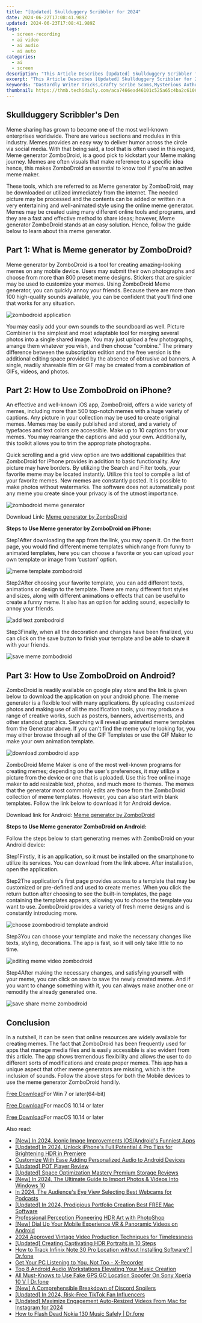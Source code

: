 ```yaml
---
title: "[Updated] Skullduggery Scribbler for 2024"
date: 2024-06-22T17:08:41.989Z
updated: 2024-06-23T17:08:41.989Z
tags: 
  - screen-recording
  - ai video
  - ai audio
  - ai auto
categories: 
  - ai
  - screen
description: "This Article Describes [Updated] Skullduggery Scribbler for 2024"
excerpt: "This Article Describes [Updated] Skullduggery Scribbler for 2024"
keywords: "Dastardly Writer Tricks,Crafty Scribe Scams,Mysterious Author Ploys,Devious Penmanship Tactics,Roguish Storyteller Acts,Sneaky Writer Maneuvers,Cunning Narrative Strategies"
thumbnail: https://thmb.techidaily.com/aca7466ead46101c525a65c4ba2c61065f452c93cdf56e9e8e63cd78fa3eee10.jpg
---
```


## Skullduggery Scribbler's Den

Meme sharing has grown to become one of the most well-known enterprises worldwide. There are various sections and modules in this industry. Memes provides an easy way to deliver humor across the circle via social media. With that being said, a tool that is often used in this regard, Meme generator ZomboDroid, is a good pick to kickstart your Meme making journey. Memes are often visuals that make reference to a specific idea hence, this makes ZomboDroid an essential to know tool if you're an active meme maker.

These tools, which are referred to as Meme generator by ZomboDroid, may be downloaded or utilized immediately from the internet. The needed picture may be processed and the contents can be added or written in a very entertaining and well-animated style using the online meme generator. Memes may be created using many different online tools and programs, and they are a fast and effective method to share ideas; however, Meme generator ZomboDroid stands at an easy solution. Hence, follow the guide below to learn about this meme generator.

## Part 1: What is Meme generator by ZomboDroid?

Meme generator by ZomboDroid is a tool for creating amazing-looking memes on any mobile device. Users may submit their own photographs and choose from more than 800 preset meme designs. Stickers that are spicier may be used to customize your memes. Using ZomboDroid Meme generator, you can quickly annoy your friends. Because there are more than 100 high-quality sounds available, you can be confident that you'll find one that works for any situation.

![zombodroid application](https://images.wondershare.com/filmora/article-images/2022/07/zombodroid-application.jpg)

You may easily add your own sounds to the soundboard as well. Picture Combiner is the simplest and most adaptable tool for merging several photos into a single shared image. You may just upload a few photographs, arrange them whatever you wish, and then choose "combine." The primary difference between the subscription edition and the free version is the additional editing space provided by the absence of obtrusive ad banners. A single, readily shareable film or GIF may be created from a combination of GIFs, videos, and photos.

## Part 2: How to Use ZomboDroid on iPhone?

An effective and well-known iOS app, ZomboDroid, offers a wide variety of memes, including more than 500 top-notch memes with a huge variety of captions. Any picture in your collection may be used to create original memes. Memes may be easily published and stored, and a variety of typefaces and text colors are accessible. Make up to 10 captions for your memes. You may rearrange the captions and add your own. Additionally, this toolkit allows you to trim the appropriate photographs.

Quick scrolling and a grid view option are two additional capabilities that ZomboDroid for iPhone provides in addition to basic functionality. Any picture may have borders. By utilizing the Search and Filter tools, your favorite meme may be located instantly. Utilize this tool to compile a list of your favorite memes. New memes are constantly posted. It is possible to make photos without watermarks. The software does not automatically post any meme you create since your privacy is of the utmost importance.

![zombodroid meme generator](https://images.wondershare.com/filmora/article-images/2022/07/zombodroid-meme-generator.jpg)

Download Link: [Meme generator by ZomboDroid](https://apps.apple.com/us/app/meme-generator-by-zombodroid/id645831841)

**Steps to Use Meme generator by ZomboDroid on iPhone:**

Step1After downloading the app from the link, you may open it. On the front page, you would find different meme templates which range from funny to animated templates, here you can choose a favorite or you can upload your own template or image from ‘custom' option.

![meme template zombodroid](https://images.wondershare.com/filmora/article-images/2022/07/meme-template-zombodroid.jpg)

Step2After choosing your favorite template, you can add different texts, animations or design to the template. There are many different font styles and sizes, along with different animations o effects that can be useful to create a funny meme. It also has an option for adding sound, especially to annoy your friends.

![add text zombodroid](https://images.wondershare.com/filmora/article-images/2022/07/add-text-zombodroid.jpg)

Step3Finally, when all the decoration and changes have been finalized, you can click on the save button to finish your template and be able to share it with your friends.

![save meme zombodroid](https://images.wondershare.com/filmora/article-images/2022/07/save-meme-zombodroid.jpg)

## Part 3: How to Use ZomboDroid on Android?

ZomboDroid is readily available on google play store and the link is given below to download the application on your android phone. The meme generator is a flexible tool with many applications. By uploading customized photos and making use of all the modification tools, you may produce a range of creative works, such as posters, banners, advertisements, and other standout graphics. Searching will reveal up animated meme templates from the Generator above. If you can't find the meme you're looking for, you may either browse through all of the GIF Templates or use the GIF Maker to make your own animation template.

![download zombodroid app](https://images.wondershare.com/filmora/article-images/2022/07/download-zombodroid-app.jpg)

ZomboDroid Meme Maker is one of the most well-known programs for creating memes; depending on the user's preferences, it may utilize a picture from the device or one that is uploaded. Use this free online image maker to add resizable text, photos, and much more to themes. The memes that the generator most commonly edits are those from the ZomboDroid collection of meme templates. However, you can also start with blank templates. Follow the link below to download it for Android device.

Download link for Android: [Meme generator by ZomboDroid](https://play.google.com/store/apps/details?id=com.zombodroid.MemeGenerator&hl=en&gl=US)

**Steps to Use Meme generator ZomboDroid on Android:**

Follow the steps below to start generating memes with ZomboDroid on your Android device:

Step1Firstly, it is an application, so it must be installed on the smartphone to utilize its services. You can download from the link above. After installation, open the application.

Step2The application's first page provides access to a template that may be customized or pre-defined and used to create memes. When you click the return button after choosing to see the built-in templates, the page containing the templates appears, allowing you to choose the template you want to use. ZomboDroid provides a variety of fresh meme designs and is constantly introducing more.

![choose zoombodroid template android](https://images.wondershare.com/filmora/article-images/2022/07/choose-zoombodroid-template-android.jpg)

Step3You can choose your template and make the necessary changes like texts, styling, decorations. The app is fast, so it will only take little to no time.

![editing meme video zombodroid](https://images.wondershare.com/filmora/article-images/2022/07/editing-meme-video-zombodroid.jpg)

Step4After making the necessary changes, and satisfying yourself with your meme, you can click on save to save the newly created meme. And if you want to change something with it, you can always make another one or remodify the already generated one.

![save share meme zombodroid](https://images.wondershare.com/filmora/article-images/2022/07/save-share-meme-zombodroid.jpg)

## Conclusion

In a nutshell, it can be seen that online resources are widely available for creating memes. The fact that ZomboDroid has been frequently used for apps that manage media files and is easily accessible is also evident from this article. The app shows tremendous flexibility and allows the user to do different sorts of modifications and create proper memes. This app has a unique aspect that other meme generators are missing, which is the inclusion of sounds. Follow the above steps for both the Mobile devices to use the meme generator ZomboDroid handily.

[Free Download](https://tools.techidaily.com/wondershare/filmora/download/)For Win 7 or later(64-bit)

[Free Download](https://tools.techidaily.com/wondershare/filmora/download/)For macOS 10.14 or later

[Free Download](https://tools.techidaily.com/wondershare/filmora/download/)For macOS 10.14 or later

<ins class="adsbygoogle"
     style="display:block"
     data-ad-format="autorelaxed"
     data-ad-client="ca-pub-7571918770474297"
     data-ad-slot="1223367746"></ins>

<ins class="adsbygoogle"
     style="display:block"
     data-ad-format="autorelaxed"
     data-ad-client="ca-pub-7571918770474297"
     data-ad-slot="1223367746"></ins>



<ins class="adsbygoogle"
     style="display:block"
     data-ad-client="ca-pub-7571918770474297"
     data-ad-slot="8358498916"
     data-ad-format="auto"
     data-full-width-responsive="true"></ins>


<span class="atpl-alsoreadstyle">Also read:</span>
<div><ul>
<li><a href="https://fox-http.techidaily.com/new-in-2024-iconic-image-improvements-iosandroids-funniest-apps/"><u>[New] In 2024, Iconic Image Improvements  IOS/Android's Funniest Apps</u></a></li>
<li><a href="https://fox-http.techidaily.com/updated-in-2024-unlock-iphones-full-potential-4-pro-tips-for-brightening-hdr-in-premiere/"><u>[Updated] In 2024, Unlock iPhone's Full Potential  4 Pro Tips for Brightening HDR in Premiere</u></a></li>
<li><a href="https://fox-http.techidaily.com/customize-with-ease-adding-personalized-audio-to-android-devices/"><u>Customize With Ease  Adding Personalized Audio to Android Devices</u></a></li>
<li><a href="https://fox-http.techidaily.com/updated-pot-player-review/"><u>[Updated] POT Player Review</u></a></li>
<li><a href="https://fox-http.techidaily.com/updated-space-optimization-mastery-premium-storage-reviews/"><u>[Updated] Space Optimization Mastery  Premium Storage Reviews</u></a></li>
<li><a href="https://fox-http.techidaily.com/new-in-2024-the-ultimate-guide-to-import-photos-and-videos-into-windows-10/"><u>[New] In 2024, The Ultimate Guide to Import  Photos & Videos Into Windows 10</u></a></li>
<li><a href="https://fox-http.techidaily.com/in-2024-the-audiences-eye-view-selecting-best-webcams-for-podcasts/"><u>In 2024, The Audience's Eye View  Selecting Best Webcams for Podcasts</u></a></li>
<li><a href="https://fox-http.techidaily.com/updated-in-2024-prodigious-portfolio-creation-best-free-mac-software/"><u>[Updated] In 2024, Prodigious Portfolio Creation  Best FREE Mac Software</u></a></li>
<li><a href="https://fox-http.techidaily.com/professional-perception-pioneering-hdr-art-with-photoshop/"><u>Professional Perception  Pioneering HDR Art with PhotoShop</u></a></li>
<li><a href="https://fox-http.techidaily.com/new-dial-up-your-mobile-experience-vr-and-panoramic-videos-on-android/"><u>[New] Dial Up Your Mobile Experience  VR & Panoramic Videos on Android</u></a></li>
<li><a href="https://facebook-video-share.techidaily.com/2024-approved-vintage-video-production-techniques-for-timelessness/"><u>2024 Approved  Vintage Video Production  Techniques for Timelessness</u></a></li>
<li><a href="https://extra-hints.techidaily.com/updated-creating-captivating-hdr-portraits-in-10-steps/"><u>[Updated] Creating Captivating HDR Portraits in 10 Steps</u></a></li>
<li><a href="https://android-location-track.techidaily.com/how-to-track-infinix-note-30-pro-location-without-installing-software-drfone-by-drfone-virtual-android/"><u>How to Track Infinix Note 30 Pro Location without Installing Software? | Dr.fone</u></a></li>
<li><a href="https://screen-video-capture.techidaily.com/get-your-pc-listening-to-you-not-too-x-recorder/"><u>Get Your PC Listening to You, Not Too - X-Recorder</u></a></li>
<li><a href="https://audio-shaping.techidaily.com/top-8-android-audio-workstations-elevating-your-music-creation/"><u>Top 8 Android Audio Workstations Elevating Your Music Creation</u></a></li>
<li><a href="https://fake-location.techidaily.com/all-must-knows-to-use-fake-gps-go-location-spoofer-on-sony-xperia-10-v-drfone-by-drfone-virtual-android/"><u>All Must-Knows to Use Fake GPS GO Location Spoofer On Sony Xperia 10 V | Dr.fone</u></a></li>
<li><a href="https://discord-videos.techidaily.com/new-a-comprehensible-breakdown-of-discord-spoilers/"><u>[New] A Comprehensible Breakdown of Discord Spoilers</u></a></li>
<li><a href="https://tiktok-clips.techidaily.com/updated-in-2024-risk-free-tiktok-fan-influencers/"><u>[Updated] In 2024, Risk-Free TikTok Fan Influencers</u></a></li>
<li><a href="https://instagram-clips.techidaily.com/updated-maximize-engagement-auto-resized-videos-from-mac-for-instagram-for-2024/"><u>[Updated] Maximize Engagement  Auto-Resized Videos From Mac for Instagram for 2024</u></a></li>
<li><a href="https://howto.techidaily.com/how-to-flash-dead-nokia-130-music-safely-drfone-by-drfone-fix-android-problems-fix-android-problems/"><u>How to Flash Dead Nokia 130 Music Safely | Dr.fone</u></a></li>
</ul></div>
